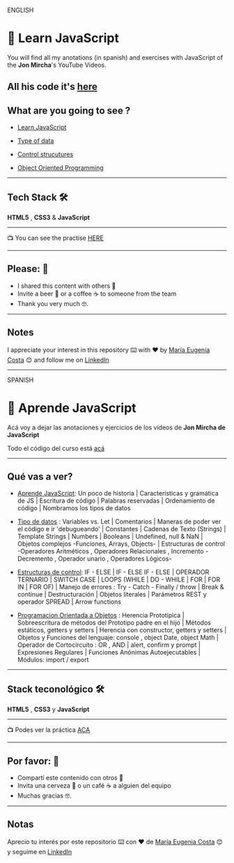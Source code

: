 ENGLISH

# :book: Learn JavaScript

You will find all my anotations (in spanish) and exercises with JavaScript of the **Jon Mircha**'s YouTube Videos.


All his code it's [here](https://github.com/jonmircha/youtube-js)
---

## What are you going to see ?

- [Learn JavaScript](https://github.com/eugenia1984/learn-JS-with-JonMircha-videos/tree/main/aprende_js)

- [Type of data](https://github.com/eugenia1984/learn-JS-with-JonMircha-videos/tree/main/tipo_de_datos)

- [Control strucutures](https://github.com/eugenia1984/learn-JS-with-JonMircha-videos/tree/main/estructuras_de_control)

- [Object Oriented Programming](https://github.com/eugenia1984/learn-JS-with-JonMircha-videos/tree/main/poo)

---

## Tech Stack 🛠️

**HTML5** , **CSS3** & **JavaScript**

---

:tv: You can see the practise [HERE](https://eugenia1984.github.io/learn-JS-with-JonMircha-videos/)

---

## Please: 🎁

- I shared this content with others 📢
- Invite a beer 🍺 or a coffee ☕ to someone from the team
- Thank you very much 🤓.

---

## Notes

I appreciate your interest in this repository ⌨️ with ❤️ by [María Eugenia Costa](https://github.com/eugenia1984) 😊 and follow me on [LinkedIn](http://www.linkedin.com/in/maríaeugeniacosta)




---


SPANISH


# :book: Aprende JavaScript

Acá voy a dejar las anotaciones y ejercicios de los videos de **Jon Mircha de JavaScript**


Todo el código del curso está [acá](https://github.com/jonmircha/youtube-js)

---

##  Qué vas a ver?

- [Aprende JavaScript](https://github.com/eugenia1984/learn-JS-with-JonMircha-videos/tree/main/aprende_js): Un poco de historia | Características y gramática de JS |  Escritura de código | Palabras reservadas | Ordenamiento de código | Nombramos los tipos de datos

- [Tipo de datos](https://github.com/eugenia1984/learn-JS-with-JonMircha-videos/tree/main/tipo_de_datos) : Variables vs. Let | Comentarios | Maneras de poder ver el código e ir 'debugueando' | Constantes | Cadenas de Texto (Strings) |  Template Strings | Numbers | Booleans |  Undefined, null & NaN  | Objetos complejos -Funciones, Arrays, Objects- | Estructuras de control -Operadores Aritméticos , Operadores Relacionales , Incremento - Decremento , Operador unario , Operadores Lógicos- 

- [Estructuras de control](https://github.com/eugenia1984/learn-JS-with-JonMircha-videos/tree/main/estructuras_de_control): IF - ELSE | IF - ELSE IF - ELSE  | OPERADOR TERNARIO | SWITCH CASE | LOOPS (WHILE | DO - WHILE | FOR | FOR IN | FOR OF) | Manejo de errores : Try - Catch - Finally / throw | Break & continue | Destructuración | Objetos literales | Parámetros REST y operador SPREAD | Arrow functions

- [Programacion Orientada a Objetos](https://github.com/eugenia1984/learn-JS-with-JonMircha-videos/tree/main/poo) : Herencia Prototípica  | Sobreescritura de métodos del Prototipo padre en el hijo | Métodos estáticos, getters y setters |  Herencia con constructor, getters y setters | Objetos y Funciones del lenguaje: console , object Date, object Math | Operador de Cortocircuito : OR ,  AND | alert, confirm y prompt | Expresiones Regulares | Funciones Anónimas Autoejecutables | Módulos: import / export

---

## Stack teconológico 🛠️

**HTML5** , **CSS3** y **JavaScript**

---

:tv: Podes ver la práctica [ACA](https://eugenia1984.github.io/learn-JS-with-JonMircha-videos/)

---

## Por favor: 🎁

- Compartí este contenido con otros 📢
- Invita una cerveza 🍺 o un café ☕ a alguien del equipo
- Muchas gracias 🤓.

---

## Notas

Aprecio tu interés por este repositorio ⌨️ con ❤️ de [María Eugenia Costa](https://github.com/eugenia1984) 😊 y seguime en [LinkedIn](http://www.linkedin.com/in/maríaeugeniacosta)
